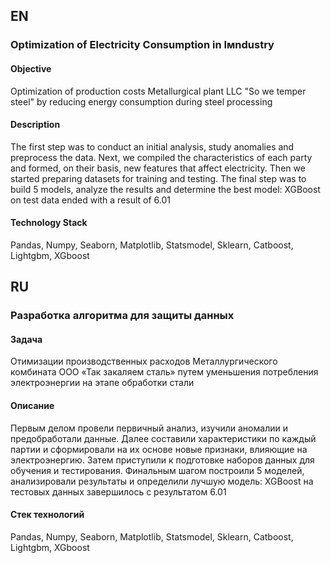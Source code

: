 ## EN 

### Optimization of Electricity Consumption in Iмndustry

#### Objective
Optimization of production costs
Metallurgical plant LLC "So we temper steel"
by reducing energy consumption during steel processing

#### Description
The first step was to conduct an initial analysis, study anomalies and preprocess the data. 
Next, we compiled the characteristics of
each party and formed, on their basis, new features that affect electricity.
Then we started preparing datasets for training and testing.
The final step was to build 5 models, analyze the results and determine the best model:
XGBoost on test data ended with a result of 6.01

#### Technology Stack
Pandas, Numpy, Seaborn, Matplotlib, Statsmodel, Sklearn, Catboost, Lightgbm, XGboost

## RU 

### Разработка алгоритма для защиты данных

#### Задача
Отимизации производственных расходов 
Металлургического комбината ООО «Так закаляем сталь» 
путем уменьшения потребления электроэнергии на этапе обработки стали

#### Описание
Первым делом провели первичный анализ, изучили аномалии и предобработали данные. Далее составили характеристики по 
каждый партии и сформировали на их основе новые признаки, влияющие на электроэнергию. 
Затем приступили к подготовке наборов данных для обучения и тестирования. 
Финальным шагом построили 5 моделей, анализировали результаты и определили лучшую модель:
XGBoost на тестовых данных завершилось с результатом 6.01 

#### Стек технологий
Pandas, Numpy, Seaborn, Matplotlib, Statsmodel, Sklearn, Catboost, Lightgbm, XGboost
